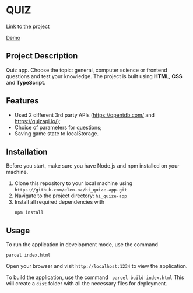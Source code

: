 # QUIZ

[Link to the project](https://lovely-gingersnap-604e31.netlify.app/)

[Demo](https://6575a15f458d37117e441aae--jazzy-sundae-cb12e4.netlify.app/)

## Project Description

Quiz app. Choose the topic: general, computer science or frontend questions and test your knowledge. The project is built using **HTML**, **CSS** and **TypeScript**.

## Features

- Used 2 different 3rd party APIs (https://opentdb.com/ and https://quizapi.io/);
- Choice of parameters for questions;
- Saving game state to localStorage.

## Installation

Before you start, make sure you have Node.js and npm installed on your machine.

1. Clone this repository to your local machine using `https://github.com/elen-oz/hi_quize-app.git`
2. Navigate to the project directory: `hi_quize-app`
3. Install all required dependencies with
   ```
   npm install
   ```

## Usage

To run the application in development mode, use the command

```
parcel index.html
```

Open your browser and visit `http://localhost:1234` to view the application.

To build the application, use the command `
parcel build index.html`
This will create a `dist` folder with all the necessary files for deployment.
